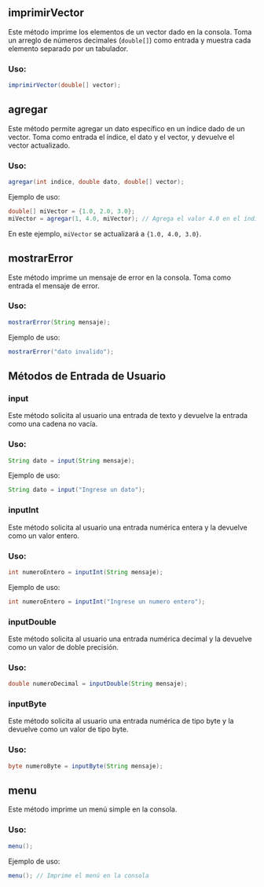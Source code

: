 
## imprimirVector

Este método imprime los elementos de un vector dado en la consola. Toma un arreglo de números decimales (`double[]`) como entrada y muestra cada elemento separado por un tabulador.

### Uso:

```java
imprimirVector(double[] vector);
```

## agregar

Este método permite agregar un dato específico en un índice dado de un vector. Toma como entrada el índice, el dato y el vector, y devuelve el vector actualizado.

### Uso:

```java
agregar(int indice, double dato, double[] vector);
```

Ejemplo de uso:

```java
double[] miVector = {1.0, 2.0, 3.0};
miVector = agregar(1, 4.0, miVector); // Agrega el valor 4.0 en el índice 1
```

En este ejemplo, `miVector` se actualizará a `{1.0, 4.0, 3.0}`.

## mostrarError

Este método imprime un mensaje de error en la consola. Toma como entrada el mensaje de error.

### Uso:

```java
mostrarError(String mensaje);
```
Ejemplo de uso:

```java
mostrarError("dato invalido");
```
## Métodos de Entrada de Usuario

### input

Este método solicita al usuario una entrada de texto y devuelve la entrada como una cadena no vacía.

### Uso:

```java
String dato = input(String mensaje);
```
Ejemplo de uso:

```java
String dato = input("Ingrese un dato");
```
### inputInt

Este método solicita al usuario una entrada numérica entera y la devuelve como un valor entero.

### Uso:

```java
int numeroEntero = inputInt(String mensaje);
```
Ejemplo de uso:

```java
int numeroEntero = inputInt("Ingrese un numero entero");
```
### inputDouble

Este método solicita al usuario una entrada numérica decimal y la devuelve como un valor de doble precisión.

### Uso:

```java
double numeroDecimal = inputDouble(String mensaje);
```

### inputByte

Este método solicita al usuario una entrada numérica de tipo byte y la devuelve como un valor de tipo byte.

### Uso:

```java
byte numeroByte = inputByte(String mensaje);
```

## menu

Este método imprime un menú simple en la consola.

### Uso:

```java
menu();
```

Ejemplo de uso:

```java
menu(); // Imprime el menú en la consola
```

